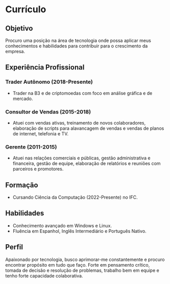 # Currículo

## Objetivo
Procuro uma posição na área de tecnologia onde possa aplicar meus conhecimentos e habilidades para contribuir para o crescimento da empresa.

## Experiência Profissional
### Trader Autônomo (2018-Presente)
- Trader na B3 e de criptomoedas com foco em análise gráfica e de mercado.

### Consultor de Vendas (2015-2018)
- Atuei com vendas ativas, treinamento de novos colaboradores, elaboração de scripts para alavancagem de vendas e vendas de planos de internet, telefonia e TV.

### Gerente (2011-2015)
- Atuei nas relações comerciais e públicas, gestão administrativa e financeira, gestão de equipe, elaboração de relatórios e reuniões com parceiros e promotores.

## Formação
- Cursando Ciência da Computação (2022-Presente) no IFC.

## Habilidades
- Conhecimento avançado em Windows e Linux.
- Fluência em Espanhol, Inglês Intermediário e Português Nativo.

## Perfil
Apaixonado por tecnologia, busco aprimorar-me constantemente e procuro encontrar propósito em tudo que faço. Forte em pensamento crítico, tomada de decisão e resolução de problemas, trabalho bem em equipe e tenho forte capacidade colaborativa.
